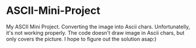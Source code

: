 # ASCII-Mini-Project

My ASCII Mini Project. Converting the image into Ascii chars. Unfortunatelly, it's not working properly. The code doesn't draw image in Ascii chars, but only covers the picture. I hope to figure out the solution asap:) 
